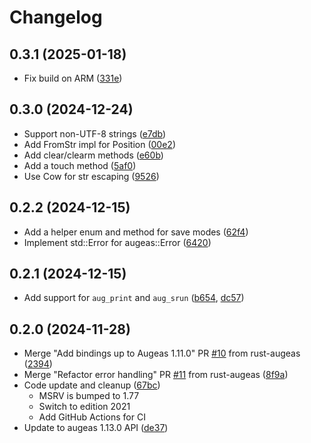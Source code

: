 # Changelog

## 0.3.1 (2025-01-18)

- Fix build on ARM ([331e])

[331e]: https://github.com/Normation/raugeas/commit/331e4368d0dd9e6cc191dd8904a2814658cf2de4

## 0.3.0 (2024-12-24)

- Support non-UTF-8 strings ([e7db])
- Add FromStr impl for Position ([00e2])
- Add clear/clearm methods ([e60b])
- Add a touch method ([5af0])
- Use Cow for str escaping ([9526])

[e7db]: https://github.com/Normation/raugeas/commit/ca2790e6ecc127a9062324f60227a907cc56e7db
[00e2]: https://github.com/Normation/raugeas/commit/95b3c2b29d56c95049ff04868ae631677d4f00e2
[e60b]: https://github.com/Normation/raugeas/commit/2cbd2729369f438236f4ec01214e80fcbbd2e60b
[5af0]: https://github.com/Normation/raugeas/commit/a9e3bc7e13eecabf5494367d440aaa9ee2df5af0
[9526]: https://github.com/Normation/raugeas/commit/c1af5cfaeea80d4a5244c5b4d3cd82938b0d9526

## 0.2.2 (2024-12-15)

- Add a helper enum and method for save modes ([62f4])
- Implement std::Error for augeas::Error ([6420])

[62f4]: https://github.com/Normation/raugeas/commit/62f4a58242ce2950a48975855cc5e74c3b66da0e
[6420]: https://github.com/Normation/raugeas/commit/6420ee041245c3c33b25852d265196f40a6e081f

## 0.2.1 (2024-12-15)

- Add support for `aug_print` and `aug_srun` ([b654], [dc57])

[b654]: https://github.com/Normation/raugeas/commit/b654139242129d366c0874ec3379f8c852f7131a
[dc57]: https://github.com/Normation/raugeas/commit/dc576be9f438bda4c06598f0af081dac25c9a662

## 0.2.0 (2024-11-28)

- Merge "Add bindings up to Augeas 1.11.0" PR [#10] from rust-augeas ([2394])
- Merge "Refactor error handling" PR [#11] from rust-augeas ([8f9a])
- Code update and cleanup ([67bc])
    - MSRV is bumped to 1.77
    - Switch to edition 2021
    - Add GitHub Actions for CI
- Update to augeas 1.13.0 API ([de37])


[#10]: https://github.com/hercules-team/rust-augeas/pull/10
[#11]: https://github.com/hercules-team/rust-augeas/pull/11

[2394]: https://github.com/Normation/raugeas/commit/2394d3ec362186eecd28fb839a410447b3dba439
[8f9a]: https://github.com/Normation/raugeas/commit/8f9a41e3f416a4bd8ac3badfb1b08d156d6a0c2f
[67bc]: https://github.com/Normation/raugeas/commit/67bc7d0747fb31ca7ca6135f8e4e6e54bc0e8763
[de37]: https://github.com/Normation/raugeas/commit/de37a83e3725e7231259befc39e3494ea79a0b26
